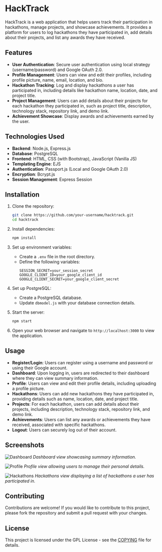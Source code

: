 # HackTrack

HackTrack is a web application that helps users track their participation in hackathons, manage projects, and showcase achievements. It provides a platform for users to log hackathons they have participated in, add details about their projects, and list any awards they have received.

## Features

- **User Authentication**: Secure user authentication using local strategy (username/password) and Google OAuth 2.0.
- **Profile Management**: Users can view and edit their profiles, including profile picture, name, email, location, and bio.
- **Hackathon Tracking**: Log and display hackathons a user has participated in, including details like hackathon name, location, date, and project title.
- **Project Management**: Users can add details about their projects for each hackathon they participated in, such as project title, description, technology stack, repository link, and demo link.
- **Achievement Showcase**: Display awards and achievements earned by the user.

## Technologies Used

- **Backend**: Node.js, Express.js
- **Database**: PostgreSQL
- **Frontend**: HTML, CSS (with Bootstrap), JavaScript (Vanilla JS)
- **Templating Engine**: EJS
- **Authentication**: Passport.js (Local and Google OAuth 2.0)
- **Encryption**: Bcrypt.js
- **Session Management**: Express Session

## Installation

1. Clone the repository:
   ```bash
   git clone https://github.com/your-username/hacktrack.git
   cd hacktrack
   ```

2. Install dependencies:
   ```bash
   npm install
   ```

3. Set up environment variables:
   - Create a `.env` file in the root directory.
   - Define the following variables:
     ```plaintext
     SESSION_SECRET=your_session_secret
     GOOGLE_CLIENT_ID=your_google_client_id
     GOOGLE_CLIENT_SECRET=your_google_client_secret
     ```

4. Set up PostgreSQL:
   - Create a PostgreSQL database.
   - Update `dbmodel.js` with your database connection details.

5. Start the server:
   ```bash
   npm start
   ```
6. Open your web browser and navigate to `http://localhost:3000` to view the application.

## Usage

- **Register/Login**: Users can register using a username and password or using their Google account.
- **Dashboard**: Upon logging in, users are redirected to their dashboard where they can view summary information.
- **Profile**: Users can view and edit their profile details, including uploading a profile picture.
- **Hackathons**: Users can add new hackathons they have participated in, providing details such as name, location, date, and project title.
- **Projects**: For each hackathon, users can add details about their projects, including description, technology stack, repository link, and demo link.
- **Achievements**: Users can list any awards or achievements they have received, associated with specific hackathons.
- **Logout**: Users can securely log out of their account.

## Screenshots

![Dashboard](/screenshots/dashboard.png)
*Dashboard view showcasing summary information.*

![Profile](/screenshots/profile.png)
*Profile view allowing users to manage their personal details.*

![Hackathons](/screenshots/hackathons.png)
*Hackathons view displaying a list of hackathons a user has participated in.*

## Contributing

Contributions are welcome! If you would like to contribute to this project, please fork the repository and submit a pull request with your changes.

## License

This project is licensed under the GPL License - see the [COPYING](COPYING) file for details.
